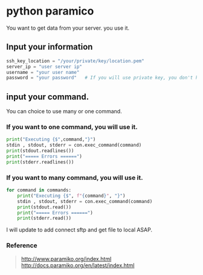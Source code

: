 # python paramico
You want to get data from your server. you use it. 

## Input your information
```python
ssh_key_location = "/your/private/key/location.pem"
server_ip = "user server ip"
username = "your user name"
password = "your password"   # If you will use private key, you don't have fill it.
```

## input your command.
You can choice to use many or one command. 
### If you want to one command, you will use it.
```python
print("Executing {$",command,"}")
stdin , stdout, stderr = con.exec_command(command)
print(stdout.readlines())
print("===== Errors ======")
print(stderr.readlines())
```

### If you want to many command, you will use it.

```python
for command in commands:
	print("Executing {$", f"{command}", "}")
	stdin , stdout, stderr = con.exec_command(command)
	print(stdout.read())
	print("===== Errors ======")
	print(stderr.read())
```

I will update to add connect sftp and get file to local ASAP.

### Reference
> http://www.paramiko.org/index.html
> http://docs.paramiko.org/en/latest/index.html